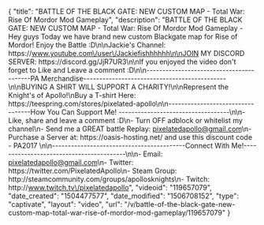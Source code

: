 {
    "title": "BATTLE OF THE BLACK GATE: NEW CUSTOM MAP - Total War: Rise Of Mordor Mod Gameplay",
    "description": "BATTLE OF THE BLACK GATE: NEW CUSTOM MAP - Total War: Rise Of Mordor Mod Gameplay - Hey guys Today we have brand new custom Blackgate map for Rise of Mordor! Enjoy the Battle :D\n\nJackie's Channel: https:\/\/www.youtube.com\/user\/Jackiefishhhhhh\n\nJOIN MY DISCORD SERVER: https:\/\/discord.gg\/JjR7UR3\n\nIf you enjoyed the video don't forget to Like and Leave a comment :D\n\n-----------------------------------------PA Merchandise---------------------------------------------\n\nBUYING A SHIRT WILL SUPPORT A CHARITY!\n\nRepresent the Knight's of Apollo!\nBuy a T-shirt Here: https:\/\/teespring.com\/stores\/pixelated-apollo\n\n----------------------------------How You Can Support Me! -----------------------------------\n\n- Like, share and leave a comment :D\n- Turn OFF adblock or whitelist my channel\n- Send me a GREAT battle Replay: pixelatedapollo@gmail.com\n- Purchase a Server at: https:\/\/oasis-hosting.net\/ and use this discount code - PA2017 \n\n------------------------------------------Connect With Me!-----------------------------------------\n\n- Email: pixelatedapollo@gmail.com\n- Twitter: https:\/\/twitter.com\/PixelatedApollo\n- Steam Group:  http:\/\/steamcommunity.com\/groups\/apollosknights\n- Twitch: http:\/\/www.twitch.tv\/pixelatedapollo",
    "videoid": "119657079",
    "date_created": "1504477577",
    "date_modified": "1506708152",
    "type": "captivate",
    "layout": "video",
    "url": "\/v\/battle-of-the-black-gate-new-custom-map-total-war-rise-of-mordor-mod-gameplay\/119657079"
}